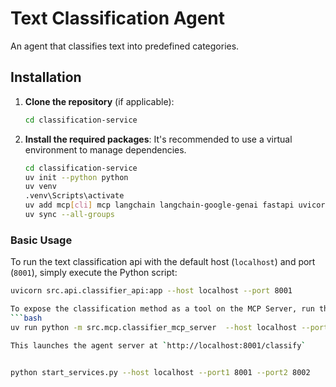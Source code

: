 # Text Classification Agent

An agent that classifies text into predefined categories.

## Installation

1.  **Clone the repository** (if applicable):
    ```bash
    cd classification-service
    ```

2.  **Install the required packages**:
    It's recommended to use a virtual environment to manage dependencies.

    ```bash
    cd classification-service
    uv init --python python
    uv venv
    .venv\Scripts\activate
    uv add mcp[cli] mcp langchain langchain-google-genai fastapi uvicorn
    uv sync --all-groups
    ```

### Basic Usage

To run the text classification api with the default host (`localhost`) and port (`8001`), simply execute the Python script:
```bash
uvicorn src.api.classifier_api:app --host localhost --port 8001

To expose the classification method as a tool on the MCP Server, run the below Python script.
```bash
uv run python -m src.mcp.classifier_mcp_server  --host localhost --port 8002

This launches the agent server at `http://localhost:8001/classify`


python start_services.py --host localhost --port1 8001 --port2 8002